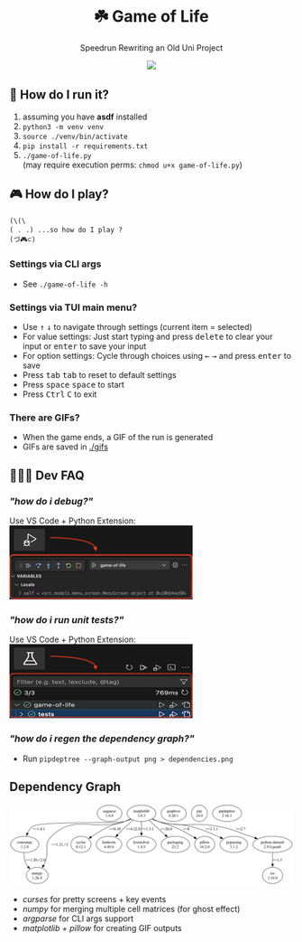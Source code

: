 <div align="center">
  <h1>☘️ Game of Life</h1>
  <p>Speedrun Rewriting an Old Uni Project</p>
    <img src="README/gol-demo-all.gif">
</div>

## 🔌 How do I run it?

1. assuming you have **asdf** installed
2. `python3 -m venv venv`
3. `source ./venv/bin/activate`
4. `pip install -r requirements.txt`
5. `./game-of-life.py`  
  (may require execution perms: `chmod u+x game-of-life.py`)


## 🎮 How do I play?
```
(\(\
( . .) ...so how do I play ?
(づ🎮⊂)
```

### Settings via CLI args
- See `./game-of-life -h`

### Settings via TUI main menu?
- Use <kbd>↑</kbd> <kbd>↓</kbd> to navigate through settings (current item = selected)
- For value settings: Just start typing and press <kbd>delete</kbd> to clear your input or <kbd>enter</kbd> to save your input
- For option settings: Cycle through choices using <kbd>←</kbd> <kbd>→</kbd> and press <kbd>enter</kbd> to save 
- Press <kbd>tab</kbd> <kbd>tab</kbd> to reset to default settings
- Press <kbd>space</kbd> <kbd>space</kbd> to start
- Press <kbd>Ctrl</kbd> <kbd>C</kbd> to exit

### There are GIFs?
- When the game ends, a GIF of the run is generated
- GIFs are saved in [./gifs](./gifs/)

## 🧑🏻‍💻 Dev FAQ

### _"how do i debug?"_

Use VS Code + Python Extension:  
![how to debug](README/how-to-debug.png)

### _"how do i run unit tests?"_

Use VS Code + Python Extension:  
![how to test](README/how-to-test.png)

### _"how do i regen the dependency graph?"_

- Run `pipdeptree --graph-output png > dependencies.png`

## Dependency Graph

<img src="README/dependency-graph.png">

- _curses_ for pretty screens + key events
- _numpy_ for merging multiple cell matrices (for ghost effect)
- _argparse_ for CLI args support
- _matplotlib_ + _pillow_ for creating GIF outputs
